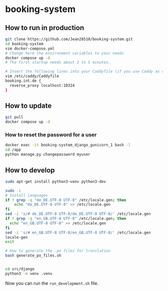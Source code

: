 # booking-system

## How to run in production

```bash
git clone https://github.com/Jean28518/booking-system.git
cd booking-system
vim docker-compose.yml
# Change here the environment variables to your needs
docker compose up -d
# The first startup needs about 2 to 5 minutes.

# Insert the following lines into your Caddyfile (if you use Caddy as reverse proxy)
vim /etc/caddy/Caddyfile
booking.int.de {
  reverse_proxy localhost:10324
}
```

## How to update

```bash
git pull
docker compose up -d
```

### How to reset the password for a user

```bash
docker exec -it booking-system_django_gunicorn_1 bash -l
cd /app
python manage.py changepassword myuser
```

## How to develop

```bash
sudo apt-get install python3-venv python3-dev

sudo -i
# Install languages
if ! grep -q "de_DE.UTF-8 UTF-8" /etc/locale.gen; then
    echo "de_DE.UTF-8 UTF-8" >> /etc/locale.gen
fi
sed -i 's/# de_DE.UTF-8 UTF-8/de_DE.UTF-8 UTF-8/' /etc/locale.gen
if ! grep -q "en_GB.UTF-8 UTF-8" /etc/locale.gen; then
  echo "en_GB.UTF-8 UTF-8" >> /etc/locale.gen
fi
sed -i 's/# en_GB.UTF-8 UTF-8/en_GB.UTF-8 UTF-8/' /etc/locale.gen
locale-gen
exit

# How to generate the .po files for translation
bash generate_po_files.sh


cd src/django
python3 -m venv .venv
```

Now you can run the `run_development.sh` file.
